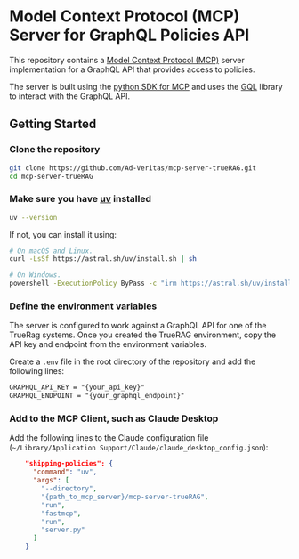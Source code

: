 # Model Context Protocol (MCP) Server for GraphQL Policies API

This repository contains a [Model Context Protocol (MCP)](https://modelcontextprotocol.io/introduction) server implementation for a GraphQL API that provides access to policies.

The server is built using the [python SDK for MCP](https://github.com/modelcontextprotocol/python-sdk) and uses the [GQL](https://github.com/graphql-python/gql) library to interact with the GraphQL API.

## Getting Started

### Clone the repository

```bash
git clone https://github.com/Ad-Veritas/mcp-server-trueRAG.git
cd mcp-server-trueRAG
```

### Make sure you have [uv](https://github.com/astral-sh/uv) installed

```bash
uv --version
```

If not, you can install it using:

```bash
# On macOS and Linux.
curl -LsSf https://astral.sh/uv/install.sh | sh

# On Windows.
powershell -ExecutionPolicy ByPass -c "irm https://astral.sh/uv/install.ps1 | iex"
```

### Define the environment variables

The server is configured to work against a GraphQL API for one of the TrueRag systems. Once you created the TrueRAG environment, copy the API key and endpoint from the environment variables.

Create a `.env` file in the root directory of the repository and add the following lines:

```txt
GRAPHQL_API_KEY = "{your_api_key}"
GRAPHQL_ENDPOINT = "{your_graphql_endpoint}"
```

### Add to the MCP Client, such as Claude Desktop

Add the following lines to the Claude configuration file (`~/Library/Application Support/Claude/claude_desktop_config.json`):

```json
    "shipping-policies": {
      "command": "uv",
      "args": [
        "--directory",
        "{path_to_mcp_server}/mcp-server-trueRAG",
        "run",
        "fastmcp",
        "run",
        "server.py"
      ]
    }
```
